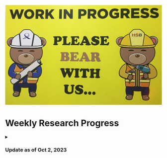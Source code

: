 <img title="This Week's Update" alt="Alt text" src="WIP.jpeg">

# Weekly Research Progress

<details>
<summary> 
  
### Update as of Oct 2, 2023 

</summary>
After my experience inserting trojans in the Ariane SoC, I realized that it is always better to insert trojans into a hardware design that has a testbench written for it. It will reduce a lot of my efforts while verifying the functionality of the trojan(s) inserted. I went through the code base of [Ariane](https://github.com/lowRISC/ariane/tree/master). Only 5 of the modules used in Ariane have testbenches written for them. So, I will target them for trojan insertion. These modules and their testbenches are:

1. [`axi_delayer.sv`](https://github.com/pulp-platform/axi/blob/de1af467229315ee6af31fea96664c7aae5638a9/src/axi_delayer.sv) - [`tb_axi_delayer.sv`](https://github.com/pulp-platform/axi/blob/de1af467229315ee6af31fea96664c7aae5638a9/test/tb_axi_delayer.sv)
2. [`axi_id_remap.sv`](https://github.com/pulp-platform/axi/blob/de1af467229315ee6af31fea96664c7aae5638a9/src/axi_id_remap.sv) - [`tb_axi_id_remap.sv`](https://github.com/pulp-platform/axi/blob/de1af467229315ee6af31fea96664c7aae5638a9/test/tb_axi_id_remap.sv)
3. [`axi_lite_to_axi.sv`](https://github.com/pulp-platform/axi/blob/de1af467229315ee6af31fea96664c7aae5638a9/src/axi_lite_to_axi.sv) - [`tb_axi_lite_to_axi.sv`](https://github.com/pulp-platform/axi/blob/de1af467229315ee6af31fea96664c7aae5638a9/test/tb_axi_lite_to_axi.sv)
4. [`axi_lite_xbar.sv`](https://github.com/pulp-platform/axi/blob/de1af467229315ee6af31fea96664c7aae5638a9/src/axi_lite_xbar.sv) - [`tb_axi_lite_xbar.sv`](https://github.com/pulp-platform/axi/blob/de1af467229315ee6af31fea96664c7aae5638a9/test/tb_axi_lite_xbar.sv)
5. [`axi_to_axi_lite.sv`](https://github.com/pulp-platform/axi/blob/de1af467229315ee6af31fea96664c7aae5638a9/src/axi_to_axi_lite.sv) - [`tb_axi_to_axi_lite.sv`](https://github.com/pulp-platform/axi/blob/de1af467229315ee6af31fea96664c7aae5638a9/test/tb_axi_to_axi_lite.sv)

 
### [`axi_delayer.sv`](https://github.com/pulp-platform/axi/blob/de1af467229315ee6af31fea96664c7aae5638a9/src/axi_delayer.sv) 


This module is designed to introduce random delays to various AXI channels.

<details>
<summary> 
  
#### Source code: `axi_delayer`

</summary> 

```verilog
module axi_delayer #(
    parameter type aw_t = logic,
    parameter type w_t  = logic,
    parameter type b_t  = logic,
    parameter type ar_t = logic,
    parameter type r_t  = logic,
    parameter bit StallRandomOutput = 0,
    parameter bit StallRandomInput  = 0,
    parameter int FixedDelayInput   = 1,
    parameter int FixedDelayOutput  = 1
) (
    input  logic clk_i,   // Clock
    input  logic rst_ni,  // Asynchronous reset active low
    // input side
    input  logic aw_valid_i,
    input  aw_t  aw_chan_i,
    output logic aw_ready_o,

    input  logic w_valid_i,
    input  w_t   w_chan_i,
    output logic w_ready_o,

    output logic b_valid_o,
    output b_t   b_chan_o,
    input  logic b_ready_i,

    input  logic ar_valid_i,
    input  ar_t  ar_chan_i,
    output logic ar_ready_o,

    output logic r_valid_o,
    output r_t   r_chan_o,
    input  logic r_ready_i,

    // output side
    output logic aw_valid_o,
    output aw_t  aw_chan_o,
    input  logic aw_ready_i,

    output logic w_valid_o,
    output w_t   w_chan_o,
    input  logic w_ready_i,

    input  logic b_valid_i,
    input  b_t   b_chan_i,
    output logic b_ready_o,

    output logic ar_valid_o,
    output ar_t  ar_chan_o,
    input  logic ar_ready_i,

    input  logic r_valid_i,
    input  r_t   r_chan_i,
    output logic r_ready_o
);
    // AW
    ready_valid_delay #(
      .StallRandom ( StallRandomInput ),
      .FixedDelay  ( FixedDelayInput  ),
      .payload_t   ( aw_t             )
    ) i_ready_valid_delay_aw (
      .clk_i     ( clk_i      ),
      .rst_ni    ( rst_ni     ),
      .payload_i ( aw_chan_i  ),
      .ready_o   ( aw_ready_o ),
      .valid_i   ( aw_valid_i ),
      .payload_o ( aw_chan_o  ),
      .ready_i   ( aw_ready_i ),
      .valid_o   ( aw_valid_o )
    );

    // AR
    ready_valid_delay #(
      .StallRandom ( StallRandomInput ),
      .FixedDelay  ( FixedDelayInput  ),
      .payload_t   ( ar_t             )
    ) i_ready_valid_delay_ar (
      .clk_i     ( clk_i      ),
      .rst_ni    ( rst_ni     ),
      .payload_i ( ar_chan_i  ),
      .ready_o   ( ar_ready_o ),
      .valid_i   ( ar_valid_i ),
      .payload_o ( ar_chan_o  ),
      .ready_i   ( ar_ready_i ),
      .valid_o   ( ar_valid_o )
    );

    // W
    ready_valid_delay #(
      .StallRandom ( StallRandomInput ),
      .FixedDelay  ( FixedDelayInput  ),
      .payload_t   ( w_t              )
    ) i_ready_valid_delay_w (
      .clk_i     ( clk_i      ),
      .rst_ni    ( rst_ni     ),
      .payload_i ( w_chan_i   ),
      .ready_o   ( w_ready_o  ),
      .valid_i   ( w_valid_i  ),
      .payload_o ( w_chan_o   ),
      .ready_i   ( w_ready_i  ),
      .valid_o   ( w_valid_o  )
    );

    // B
    ready_valid_delay #(
      .StallRandom ( StallRandomOutput ),
      .FixedDelay  ( FixedDelayOutput  ),
      .payload_t   ( b_t               )
    ) i_ready_valid_delay_b (
      .clk_i     ( clk_i      ),
      .rst_ni    ( rst_ni     ),
      .payload_i ( b_chan_i   ),
      .ready_o   ( b_ready_o  ),
      .valid_i   ( b_valid_i  ),
      .payload_o ( b_chan_o   ),
      .ready_i   ( b_ready_i  ),
      .valid_o   ( b_valid_o  )
    );

    // R
     ready_valid_delay #(
      .StallRandom ( StallRandomOutput ),
      .FixedDelay  ( FixedDelayOutput  ),
      .payload_t   ( r_t               )
    ) i_ready_valid_delay_r (
      .clk_i     ( clk_i      ),
      .rst_ni    ( rst_ni     ),
      .payload_i ( r_chan_i   ),
      .ready_o   ( r_ready_o  ),
      .valid_i   ( r_valid_i  ),
      .payload_o ( r_chan_o   ),
      .ready_i   ( r_ready_i  ),
      .valid_o   ( r_valid_o  )
    );

endmodule
```

**Parameters:**

  - `aw_t`, `w_t`, `b_t`, `ar_t`, `r_t`: These are the data types for the various AXI channels. In AXI, there are separate channels for address write (`aw`), data write (`w`), write response (`b`), address read (`ar`), and read data (`r`).

  - `StallRandomOutput`, `StallRandomInput`: If set to 1, they introduce random stalls (delays) to the respective channels.

  - `FixedDelayInput`, `FixedDelayOutput`: They specify fixed delays for input and output channels.

**Ports:**

The module has corresponding ports for the input and the output sides for each AXI channel:

  - `clk_i` (Clock) and `rst_ni` (Reset): Standard control signals.

  - For each AXI channel (`aw`, `w`, `b`, `ar`, `r`), there are `valid`, `ready`, and `chan` (channel data) signals. The ones ending in `_i` are input signals to the delayer, and the ones ending in `_o` are output signals.

**Instantiations:**

For each AXI channel, there's an instantiation of a module named `ready_valid_delay`. This module presumably takes care of the actual delay mechanism - either random or fixed. As an example, I show the instantiation of the `ready_valid_delay` module for `aw` channel:

```verilog
ready_valid_delay #(
   .StallRandom ( StallRandomInput ),
   .FixedDelay  ( FixedDelayInput  ),
   .payload_t   ( aw_t             )
 ) i_ready_valid_delay_aw (
   .clk_i     ( clk_i      ),
   .rst_ni    ( rst_ni     ),
   .payload_i ( aw_chan_i  ),
   .ready_o   ( aw_ready_o ),
   .valid_i   ( aw_valid_i ),
   .payload_o ( aw_chan_o  ),
   .ready_i   ( aw_ready_i ),
   .valid_o   ( aw_valid_o )
 );
```
  - The parameter `StallRandom` is set to `StallRandomInput`, implying it's an input channel delay.
  - The `FixedDelay` parameter is set to `FixedDelayInput`, specifying the fixed delay count.
  - `payload_t` sets the datatype for the data being transmitted through this channel.
  - The connections then map the input signals of the `axi_delayer` to the input signals of the `ready_valid_delay` module and vice versa for the output.

**In a nutshell, the `axi_delayer` acts as a wrapper around multiple instances of `ready_valid_delay` modules. It essentially channels AXI data through these delay modules, allowing for the introduction of either fixed or random delays based on the parameters provided.**

<details>
<summary> 
  
#### Source code: `ready_valid_delay`

</summary> 

```verilog
// Copyright 2018 ETH Zurich and University of Bologna.
// Copyright and related rights are licensed under the Solderpad Hardware
// License, Version 0.51 (the "License"); you may not use this file except in
// compliance with the License.  You may obtain a copy of the License at
// http://solderpad.org/licenses/SHL-0.51. Unless required by applicable law
// or agreed to in writing, software, hardware and materials distributed under
// this License is distributed on an "AS IS" BASIS, WITHOUT WARRANTIES OR
// CONDITIONS OF ANY KIND, either express or implied. See the License for the
// specific language governing permissions and limitations under the License.

// Author: Florian Zaruba, zarubaf@iis.ee.ethz.ch
// Description: Delay (or randomize) AXI-like handshaking

module ready_valid_delay #(
    parameter bit   StallRandom = 0,
    parameter int   FixedDelay  = 1,
    parameter type  payload_t  = logic
)(
    input  logic     clk_i,
    input  logic     rst_ni,

    input  payload_t payload_i,
    output logic     ready_o,
    input  logic     valid_i,

    output payload_t payload_o,
    input  logic     ready_i,
    output logic     valid_o
);

    if (FixedDelay == 0 && !StallRandom) begin : pass_through
        assign ready_o = ready_i;
        assign valid_o = valid_i;
        assign payload_o = payload_i;
    end else begin

        localparam COUNTER_BITS = 4;

        typedef enum logic [1:0] {
            Idle, Valid, Ready
        } state_e;

        state_e state_d, state_q;

        logic       load;
        logic [3:0] count_out;
        logic       en;

        logic [COUNTER_BITS-1:0] counter_load;

        assign payload_o = payload_i;

        always_comb begin
            state_d = state_q;
            valid_o = 1'b0;
            ready_o = 1'b0;
            load    = 1'b0;
            en      = 1'b0;

            unique case (state_q)
                Idle: begin
                    if (valid_i) begin
                        load = 1'b1;
                        state_d = Valid;
                        // Just one cycle delay
                        if (FixedDelay == 1 || (StallRandom && counter_load == 1)) begin
                            state_d = Ready;
                        end

                        if (StallRandom && counter_load == 0) begin
                            valid_o = 1'b1;
                            ready_o = ready_i;
                            if (ready_i) state_d = Idle;
                            else state_d = Ready;
                        end
                    end
                end
                Valid: begin
                    en = 1'b1;
                    if (count_out == 0) begin
                        state_d = Ready;
                    end
                end

                Ready: begin
                    valid_o = 1'b1;
                    ready_o = ready_i;
                    if (ready_i) state_d = Idle;
                end
                default : /* default */;
            endcase

        end

        if (StallRandom) begin : random_stall
            lfsr_16bit #(
              .WIDTH ( 16 )
            ) i_lfsr_16bit (
                .clk_i          ( clk_i        ),
                .rst_ni         ( rst_ni       ),
                .en_i           ( load         ),
                .refill_way_oh  (              ),
                .refill_way_bin ( counter_load )
            );
        end else begin
            assign counter_load = FixedDelay;
        end

        counter #(
            .WIDTH      ( COUNTER_BITS )
        ) i_counter (
            .clk_i      ( clk_i        ),
            .rst_ni     ( rst_ni       ),
            .clear_i    ( 1'b0         ),
            .en_i       ( en           ),
            .load_i     ( load         ),
            .down_i     ( 1'b1         ),
            .d_i        ( counter_load ),
            .q_o        ( count_out    ),
            .overflow_o (              )
        );

        always_ff @(posedge clk_i or negedge rst_ni) begin
            if (~rst_ni) begin
                state_q <= Idle;
            end else begin
                state_q <= state_d;
            end
        end
    end

endmodule
```
The `ready_valid_delay` module is designed to introduce delays or randomization in a ready/valid handshake mechanism, commonly used in many data transfer protocols including AXI.

**Parameters:**
  - `StallRandom`: When set, introduces random delays.
  - `FixedDelay`: Specifies the fixed delay to be introduced.
  - `payload_t`: The data type of the data (or payload) being transferred.

**Ports:**
Standard handshaking signals are:

  - `valid_i`: Indicates that the sender has valid data.
  - `ready_o`: Indicates that the receiver can accept data.
  - `payload_i`: Data input.
  - `valid_o`: Indicates that the delayed data is now valid.
  - `ready_i`: Indicates that the next stage/module is ready to receive data.
  - `payload_o`: Data output.

**My Understanding of the Module Functionality:**

  - If there's no delay (neither fixed nor random), the module simply passes the signals through:

```verilog
if (FixedDelay == 0 && !StallRandom) begin : pass_through
     assign ready_o = ready_i;
     assign valid_o = valid_i;
     assign payload_o = payload_i;
 end
```
  - If delays are introduced, the module uses a finite state machine (FSM) with three states: `Idle`, `Valid`, and `Ready`.
    - *Idle State*: The module is waiting for the input to be valid (`valid_i` asserted).
    - *Valid State*: The delay counter is active and counting down.
    - *Ready State*: The data is now valid and ready to be transferred out.

  - The state of the FSM is stored in the `state_q` register, which is updated every clock cycle based on the next state logic (`state_d`).
  - If `StallRandom` is set, the module uses a 16-bit Linear Feedback Shift Register (`lfsr_16bit`) to generate a random value, which is then used as the delay. The LFSR provides pseudorandom sequences.
  - A counter is used to introduce the delay. It's decremented every cycle and checks if it has reached zero. The length of the delay is either the `FixedDelay` parameter or the output from the LFSR (for random delays).

**FSM Logic:**

1. ***Idle State***:

When the FSM is in the `Idle` state, it checks if the `valid_i` (input data is valid) signal is asserted. If it's not asserted, the FSM simply remains in the `Idle` state.

If `valid_i` is asserted, a few scenarios can happen:

  - *One Cycle Delay*: If there's supposed to be a one-cycle delay (`FixedDelay == 1`) or a random delay of one cycle is selected (`StallRandom && counter_load == 1`), then the FSM directly transitions to the `Ready` state. This effectively introduces a one-cycle delay between the input becoming valid (`valid_i` asserted) and the output being marked valid (`valid_o` asserted).
```verilog
// Just one cycle delay
if (FixedDelay == 1 || (StallRandom && counter_load == 1)) begin
    state_d = Ready;
end
```
So, if the sequence of progression is:

i) Cycle 1: Input is valid (valid_i is high). FSM transitions from Idle to Ready.
ii) Cycle 2: Output is valid (valid_o is high). The data is effectively delayed by one cycle.

  - *Immediate Transmission on Zero Random Delay*: In this scenario, the FSM checks if a random delay with a value of 0 is chosen. If so, it immediately asserts the `valid_o` signal without waiting for another cycle. However, the FSM only transitions to the `Ready` state if the external entity isn't ready to accept the data (`ready_i` is low). If the external entity is ready (`ready_i` is high), it directly moves back to the `Idle` state, effectively transmitting the data without any delay.
```verilog
if (StallRandom && counter_load == 0) begin
    valid_o = 1'b1;
    ready_o = ready_i;
    if (ready_i) state_d = Idle;
    else state_d = Ready;
end
```
So, for the sequence of this progression is:
i) Cycle 1: Input is valid (valid_i is high), and if the next module is ready (ready_i is high), the FSM stays in Idle, thereby not introducing any delay. If the next module isn't ready, it moves to Ready, waiting for it to become ready.

  - *Load Delay Counter*: For any other condition, the delay counter is loaded (load signal is asserted), and the FSM transitions to the Valid state.

2. ***Valid State***:

In this state, the delay counter is decremented (`en` signal is asserted). The FSM waits until the counter reaches zero.

Once the counter (`count_out) reaches zero, it means the delay duration has passed, and the FSM transitions to the Ready state.

3. ***Ready State***:

In the `Ready` state, the module's output becomes valid (`valid_o` is asserted), signifying that the data is now ready to be transmitted after the delay.

The FSM then checks if the external entity (or next module) is ready to receive data (`ready_i`). If `ready_i` is high, indicating the next module is ready to accept the data, the FSM transitions back to the `Idle` state. If not, the FSM remains in the Ready state until `ready_i` is asserted.

In conclusion, the FSM ensures that once the input data is valid, it either directly passes the data (for zero delay) or waits for the specified delay duration before marking the data as valid for the next entity in the pipeline.

**Overall, the `ready_valid_delay` module essentially introduces either a fixed or random delay in the propagation of data from its input to its output using a combination of state machine logic, counters, and optional pseudorandom generation.**

</details>

</details>

<details>
<summary> 
  
#### Trojan Ideas

</summary> 

1. **Delay After a Specific Data Value:** Imagine we want to introduce a delay only when a specific data (payload) value is observed.

*Modification*:

  - Introduce a parameter for the rare data value.
  - Delay only when this value is detected.

Resulting code modification in `ready_valid_delay`:
```verilog
parameter payload_t RARE_DATA_VALUE = 'hDEADBEEF; // Example rare data value

// ...

always_comb begin
    // ... (rest of the logic)
    if (payload_i == RARE_DATA_VALUE) begin
        state_d = Valid;
        load = 1'b1;
    end
end
```
2. **Random Long Delay:** Occasionally, you might want to introduce a much longer delay than usual, which can be useful for testing timeout conditions.

*Modification*:

  - Use an LFSR or random number generator.
  - Trigger a longer delay if a very specific rare random value is generated.

Resulting code modification in `ready_valid_delay`:
```verilog
localparam RARE_LFSR_VALUE = 16'hFFFF; // Example rare LFSR value

// ...

if (i_lfsr_16bit.refill_way_bin == RARE_LFSR_VALUE) begin
    assign counter_load = 1000;  // Introduce a long delay of 1000 cycles
end
```

3. **Burst Delay:** Sometimes you might want to simulate a condition where once a delay is introduced, several consecutive transactions are also delayed.

*Modification*:

  - Add a burst counter that is activated on a rare condition.
  - Delay consecutive transactions until the burst counter is depleted.

Resulting code modification in `ready_valid_delay`:
```verilog
localparam BURST_COUNT = 5;
logic [COUNTER_BITS-1:0] burst_counter;

always_ff @(posedge clk_i or negedge rst_ni) begin
    if (~rst_ni) burst_counter <= 0;
    else if (load && burst_counter == 0) burst_counter <= BURST_COUNT;
    else if (burst_counter > 0) burst_counter <= burst_counter - 1;
end

always_comb begin
    // ... (rest of the logic)
    if (burst_counter > 0) begin
        state_d = Valid;
        load = 1'b1;
    end
end
```

**I thought of some rare conditions that can be used to trigger the above trojans. They are as follows:**

1. **Echo Delay:** Imagine introducing a delay when the same data value appears consecutively. This can be interesting for testing repetitive data patterns.

*Modification*: 

  - Store the last data value.
  - Check if the current data matches the previous one.
  - 
Resulting code modification in `ready_valid_delay`:
```verilog
payload_t last_data;

always_ff @(posedge clk_i or negedge rst_ni) begin
    if (~rst_ni) last_data <= '0;
    else last_data <= payload_i;
end

always_comb begin
    // ... (rest of the logic)
    if (payload_i == last_data) begin
        state_d = Valid;
        load = 1'b1;
    end
end
```

2. **Delay on Rare Sequence:** Introduce a delay when a rare sequence of valid signals is detected, such as a pattern of alternating valids (1, 0, 1, 0, 1).

*Modification*:
  - Implement a small FSM or counter to detect the pattern.

Resulting code modification in `ready_valid_delay`:

```verilog
logic [2:0] valid_sequence;  // Stores a 3-bit pattern

always_ff @(posedge clk_i or negedge rst_ni) begin
    if (~rst_ni) valid_sequence <= '0;
    else valid_sequence <= {valid_sequence[1:0], valid_i};
end

always_comb begin
    // ... (rest of the logic)
    if (valid_sequence == 3'b101) begin
        state_d = Valid;
        load = 1'b1;
    end
end
```

3. **Power-of-Two Delay:** A delay is introduced only when the data is a power of two. This can be useful to see how your system responds to specific data patterns.

*Modification*:
  - Check if data is a power of two.

Resulting code modification in `ready_valid_delay`:

```verilog
function logic is_power_of_two(payload_t data);
    return (data != 0) && ((data & (data - 1)) == 0);
endfunction

always_comb begin
    // ... (rest of the logic)
    if (is_power_of_two(payload_i)) begin
        state_d = Valid;
        load = 1'b1;
    end
end
```

4. **Rare Parity Delay:** Introduce a delay only when the data has even parity (rare if your data is generally odd-parity).

*Modification*:
  - Check the parity of the data.

Resulting code modification in `ready_valid_delay`:

```verilog
function logic has_even_parity(payload_t data);
    int num_ones = $countones(data);
    return (num_ones % 2 == 0);
endfunction

always_comb begin
    // ... (rest of the logic)
    if (has_even_parity(payload_i)) begin
        state_d = Valid;
        load = 1'b1;
    end
end
```

</details>

</details>

